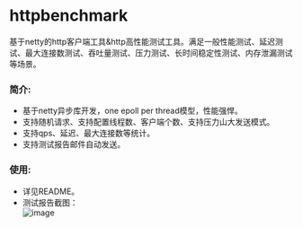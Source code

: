httpbenchmark
=============

基于netty的http客户端工具&amp;http高性能测试工具。满足一般性能测试、延迟测试、最大连接数测试、吞吐量测试、压力测试、长时间稳定性测试、内存泄漏测试等场景。    

### 简介:
* 基于netty异步库开发，one epoll per thread模型，性能强悍。
* 支持随机请求、支持配置线程数、客户端个数、支持压力山大发送模式。
* 支持qps、延迟、最大连接数等统计。
* 支持测试报告邮件自动发送。

### 使用:
* 详见README。
* 测试报告截图：    
![image](screenshot/mail.png)     




